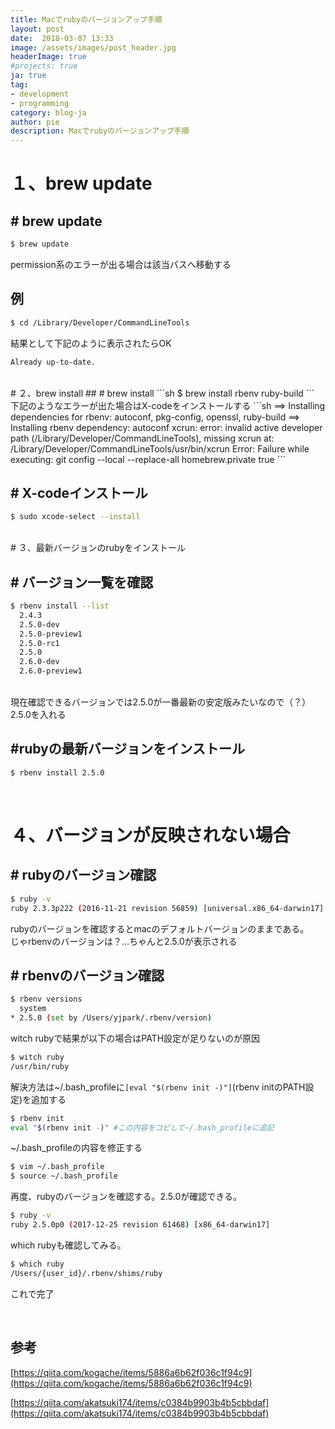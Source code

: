 ```yaml
---
title: Macでrubyのバージョンアップ手順
layout: post
date:  2018-03-07 13:33
image: /assets/images/post_header.jpg
headerImage: true
#projects: true
ja: true
tag:
- development
- programming
category: blog-ja
author: pie
description: Macでrubyのバージョンアップ手順
---
```


# １、brew update
## # brew update
```sh
$ brew update
```
permission系のエラーが出る場合は該当パスへ移動する

## 例
```sh
$ cd /Library/Developer/CommandLineTools
```

結果として下記のように表示されたらOK
```sh
Already up-to-date.
```
<br>
# ２、brew install
## # brew install
```sh
$ brew install rbenv ruby-build
```
<br>
下記のようなエラーが出た場合はX-codeをインストールする
```sh
==> Installing dependencies for rbenv: autoconf, pkg-config, openssl, ruby-build
==> Installing rbenv dependency: autoconf
xcrun: error: invalid active developer path (/Library/Developer/CommandLineTools), missing xcrun at: /Library/Developer/CommandLineTools/usr/bin/xcrun
Error: Failure while executing: git config --local --replace-all homebrew.private true
```

## # X-codeインストール
```sh
$ sudo xcode-select --install
```
<br>
# ３、最新バージョンのrubyをインストール

## # バージョン一覧を確認
```sh
$ rbenv install --list
  2.4.3
  2.5.0-dev
  2.5.0-preview1
  2.5.0-rc1
  2.5.0
  2.6.0-dev
  2.6.0-preview1
```
<br>
現在確認できるバージョンでは2.5.0が一番最新の安定版みたいなので（？）2.5.0を入れる

## #rubyの最新バージョンをインストール
```sh
$ rbenv install 2.5.0
```
<br>

# ４、バージョンが反映されない場合

## # rubyのバージョン確認
```sh
$ ruby -v
ruby 2.3.3p222 (2016-11-21 revision 56859) [universal.x86_64-darwin17]
```
rubyのバージョンを確認するとmacのデフォルトバージョンのままである。
<br>
じゃrbenvのバージョンは？…ちゃんと2.5.0が表示される

## # rbenvのバージョン確認
```sh
$ rbenv versions
  system
* 2.5.0 (set by /Users/yjpark/.rbenv/version)
```

witch rubyで結果が以下の場合はPATH設定が足りないのが原因

```sh
$ witch ruby
/usr/bin/ruby
```

解決方法は~/.bash_profileに```[eval "$(rbenv init -)"]```(rbenv initのPATH設定)を追加する
```sh
$ rbenv init
eval "$(rbenv init -)" #この内容をコピして~/.bash_profileに追記
```

~/.bash_profileの内容を修正する
```sh
$ vim ~/.bash_profile
$ source ~/.bash_profile
```

再度、rubyのバージョンを確認する。2.5.0が確認できる。
```sh
$ ruby -v
ruby 2.5.0p0 (2017-12-25 revision 61468) [x86_64-darwin17]
```

which rubyも確認してみる。
```sh
$ which ruby
/Users/{user_id}/.rbenv/shims/ruby
```

これで完了

<br>

## 参考

[https://qiita.com/kogache/items/5886a6b62f036c1f94c9](https://qiita.com/kogache/items/5886a6b62f036c1f94c9)

[https://qiita.com/akatsuki174/items/c0384b9903b4b5cbbdaf](https://qiita.com/akatsuki174/items/c0384b9903b4b5cbbdaf)


